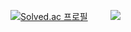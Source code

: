 [![Solved.ac
프로필](http://mazassumnida.wtf/api/v2/generate_badge?boj=goods0103)](https://solved.ac/goods0103)
    <img src="http://mazandi.herokuapp.com/api?handle=goods0103&theme=cold"/>
<!--
**goods0103/goods0103** is a ✨ _special_ ✨ repository because its `README.md` (this file) appears on your GitHub profile.
Here are some ideas to get you started:

- 🔭 I’m currently working on ...
- 🌱 I’m currently learning ...
- 👯 I’m looking to collaborate on ...
- 🤔 I’m looking for help with ...
- 💬 Ask me about ...
- 📫 How to reach me: ...
- 😄 Pronouns: ...
- ⚡ Fun fact: ...
-->
